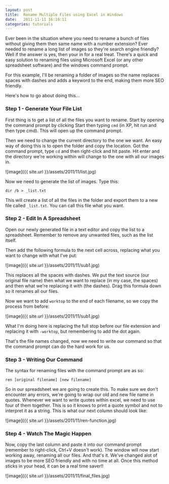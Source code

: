 ```yaml
---
layout: post
title:  Rename Multiple Files using Excel in Windows
date:   2011-11-11 16:10:11
categories: tutorials
---
```


Ever been in the situation where you need to rename a bunch of files without giving them then same name with a number extension? Ever needed to rename a long list of images so they're search engine friendly? Well if the answer is yes, then your in for a real treat. There's a quick and easy solution to renaming files using Microsoft Excel (or any other spreadsheet software) and the windows command prompt.

For this example, I'll be renaming a folder of images so the name replaces spaces with dashes and adds a keyword to the end, making them more SEO friendly.

Here's how to go about doing this...

### Step 1 - Generate Your File List

First thing is to get a list of all the files you want to rename. Start by opening the command prompt by clicking Start then typing `cmd` (in XP, hit run and then type cmd). This will open up the command prompt.

Then we need to change the current directory to the one we want. An easy way of doing this is to open the folder and copy the location. Got the command prompt, type `cd` and then right-click and hit paste. Hit enter and the directory we're working within will change to the one with all our images in.

![image]({{ site.url }}/assets/2011/11/list.jpg)

Now we need to generate the list of images. Type this:

```
dir /b > _list.txt
```

This will create a list of all the files in the folder and export them to a new file called `_list.txt`. You can call this file what you want.

### Step 2 - Edit In A Spreadsheet

Open our newly generated file in a text editor and copy the list to a spreadsheet. Remember to remove any unwanted files, such as the list itself.

Then add the following formula to the next cell across, replacing what you want to change with what I've put:

![image]({{ site.url }}/assets/2011/11/sub1.jpg)

This replaces all the spaces with dashes. We put the text source (our original file name) then what we want to replace (in my case, the spaces) and then what we're replacing it with (the dashes). Drag this formula down so it renames all our files.

Now we want to add `worktop` to the end of each filename, so we copy the process from before:

![image]({{ site.url }}/assets/2011/11/sub1.jpg)

What I'm doing here is replacing the full stop before our file extension and replacing it with `-worktop`, but remembering to add the dot again.

That's the file names changed, now we need to write our command so that the command prompt can do the hard work for us.

### Step 3 - Writing Our Command

The syntax for renaming files with the command prompt are as so:

```
ren [original filename] [new filename]
```

So in our spreadsheet we are going to create this. To make sure we don't encounter any errors, we're going to wrap our old and new file name in quotes. Whenever we want to write quotes within excel, we need to use four of them together. This is so it knows to print a quote symbol and not to interpret it as a string. This is what our next column should look like:

![image]({{ site.url }}/assets/2011/11/ren-function.jpg)

### Step 4 - Watch The Magic Happen

Now, copy the last column and paste it into our command prompt (remember to right-click, Ctrl+V doesn't work). The window will now start working away, renaming all our files. And that's it. We've changed alot of images to be more SEO friendly and with no time at all. Once this method sticks in your head, it can be a real time saver!!

![image]({{ site.url }}/assets/2011/11/final_files.jpg)
